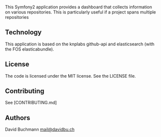 This Symfony2 application provides a dashboard that collects information on
various repositories. This is particularly useful if a project spans multiple
repositories

Technology
----------

This application is based on the knplabs github-api and elasticsearch (with the
FOS elasticabundle).


License
-------

The code is licensed under the MIT license. See the LICENSE file.

Contributing
------------

See [CONTRIBUTING.md]

Authors
-------

David Buchmann <mail@davidbu.ch>
